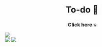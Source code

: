 <h1 align="center">To-do 📝</h1>
   
<h3 align="center">Click here ⤵️</h3>   
<a href="https://to-do-projects-gustavo.vercel.app"><img src="https://cdn.discordapp.com/attachments/876799799255531523/1016478206053859329/to-do.png"></a>
<div inline:block>
    <img src="https://img.shields.io/badge/typescript-%231572B6.svg?style=for-the-badge&logo=typescript&logoColor=white" />
    <img src="https://img.shields.io/badge/react-%23323330.svg?style=for-the-badge&logo=react&logoColor=%fff" />
</div>

